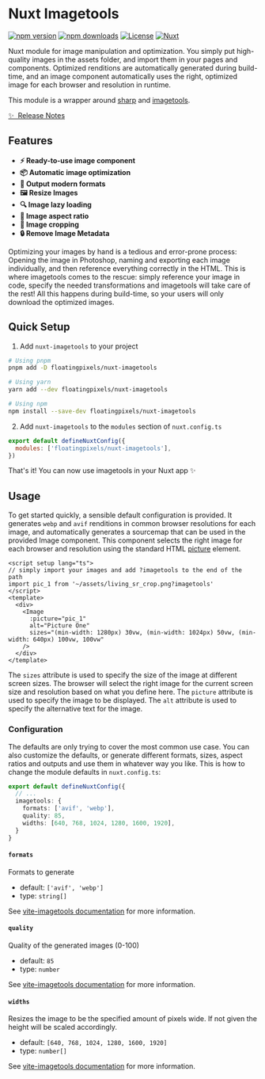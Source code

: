 # Nuxt Imagetools

[![npm version][npm-version-src]][npm-version-href]
[![npm downloads][npm-downloads-src]][npm-downloads-href]
[![License][license-src]][license-href]
[![Nuxt][nuxt-src]][nuxt-href]

Nuxt module for image manipulation and optimization. You simply put high-quality images in the assets folder, and import them in your pages and components. Optimized renditions are automatically generated during build-time, and an image component automatically uses the right, optimized image for each browser and resolution in runtime.

This module is a wrapper around [sharp](https://sharp.pixelplumbing.com/) and [imagetools](https://github.com/JonasKruckenberg/imagetools).

[✨ &nbsp;Release Notes](/CHANGELOG.md)

## Features

- **⚡️ Ready-to-use image component**
- **📦 Automatic image optimization**
- **🚀 Output modern formats**
- **🖼 Resize Images**
- **🔍 Image lazy loading**
- **📏 Image aspect ratio**
- **📐 Image cropping**
- **🔒 Remove Image Metadata**

Optimizing your images by hand is a tedious and error-prone process: Opening the image in Photoshop, naming and exporting each image individually, and then reference everything correctly in the HTML.
This is where imagetools comes to the rescue: simply reference your image in code, specify the needed transformations and imagetools will take care of the rest! All this happens during build-time, so your users will only download the optimized images.

## Quick Setup

1. Add `nuxt-imagetools` to your project

```bash
# Using pnpm
pnpm add -D floatingpixels/nuxt-imagetools

# Using yarn
yarn add --dev floatingpixels/nuxt-imagetools

# Using npm
npm install --save-dev floatingpixels/nuxt-imagetools
```

2. Add `nuxt-imagetools` to the `modules` section of `nuxt.config.ts`

```js
export default defineNuxtConfig({
  modules: ['floatingpixels/nuxt-imagetools'],
})
```

That's it! You can now use imagetools in your Nuxt app ✨

## Usage

To get started quickly, a sensible default configuration is provided. It generates `webp` and `avif` renditions in common browser resolutions for each image, and automatically generates a sourcemap that can be used in the provided Image component. This component selects the right image for each browser and resolution using the standard HTML [picture](https://developer.mozilla.org/en-US/docs/Web/HTML/Element/picture) element.

```vue
<script setup lang="ts">
// simply import your images and add ?imagetools to the end of the path
import pic_1 from '~/assets/living_sr_crop.png?imagetools'
</script>
<template>
  <div>
    <Image
      :picture="pic_1"
      alt="Picture One"
      sizes="(min-width: 1280px) 30vw, (min-width: 1024px) 50vw, (min-width: 640px) 100vw, 100vw"
    />
  </div>
</template>
```

The `sizes` attribute is used to specify the size of the image at different screen sizes. The browser will select the right image for the current screen size and resolution based on what you define here. The `picture` attribute is used to specify the image to be displayed. The `alt` attribute is used to specify the alternative text for the image.

### Configuration

The defaults are only trying to cover the most common use case. You can also customize the defaults, or generate different formats, sizes, aspect ratios and outputs and use them in whatever way you like. This is how to change the module defaults in `nuxt.config.ts`:

```ts [nuxt.config.ts]
export default defineNuxtConfig({
  // ...
  imagetools: {
    formats: ['avif', 'webp'],
    quality: 85,
    widths: [640, 768, 1024, 1280, 1600, 1920],
  }
}
```

#### `formats`

Formats to generate

- default: `['avif', 'webp']`
- type: `string[]`

See [vite-imagetools documentation](https://github.com/JonasKruckenberg/imagetools/blob/main/docs/directives.md#format) for more information.

#### `quality`

Quality of the generated images (0-100)

- default: `85`
- type: `number`

See [vite-imagetools documentation](https://github.com/JonasKruckenberg/imagetools/blob/main/docs/directives.md#quality) for more information.

#### `widths`

Resizes the image to be the specified amount of pixels wide. If not given the height will be scaled accordingly.

- default: `[640, 768, 1024, 1280, 1600, 1920]`
- type: `number[]`

See [vite-imagetools documentation](https://github.com/JonasKruckenberg/imagetools/blob/main/docs/directives.md#width) for more information.

<!-- Badges -->

[npm-version-src]: https://img.shields.io/npm/v/%40floatingpixels%2Fnuxt-imagetools/latest.svg?style=flat&colorA=18181B&colorB=28CF8D
[npm-version-href]: https://npmjs.com/package/%40floatingpixels%2Fnuxt-imagetools
[npm-downloads-src]: https://img.shields.io/npm/dm/%40floatingpixels%2Fnuxt-imagetools.svg?style=flat&colorA=18181B&colorB=28CF8D
[npm-downloads-href]: https://npmjs.com/package/%40floatingpixels%2Fnuxt-imagetools
[license-src]: https://img.shields.io/npm/l/%40floatingpixels%2Fnuxt-imagetools.svg?style=flat&colorA=18181B&colorB=28CF8D
[license-href]: https://npmjs.com/package/%40floatingpixels%2Fnuxt-imagetools
[nuxt-src]: https://img.shields.io/badge/Nuxt-18181B?logo=nuxt.js
[nuxt-href]: https://nuxt.com

 <!-- markdownlint-disable-file MD013 -->
 <!-- markdownlint-disable-file MD033 -->
